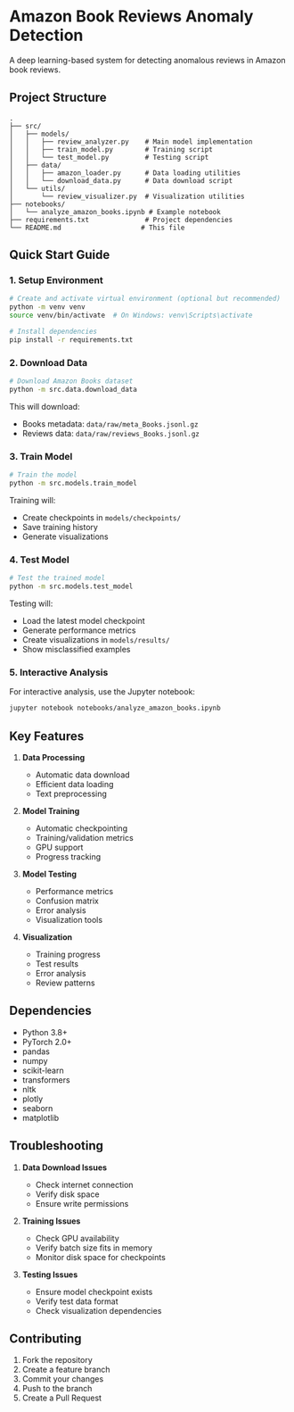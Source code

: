 # Amazon Book Reviews Anomaly Detection

A deep learning-based system for detecting anomalous reviews in Amazon book reviews.

## Project Structure

```
.
├── src/
│   ├── models/
│   │   ├── review_analyzer.py    # Main model implementation
│   │   ├── train_model.py        # Training script
│   │   └── test_model.py         # Testing script
│   ├── data/
│   │   ├── amazon_loader.py      # Data loading utilities
│   │   └── download_data.py      # Data download script
│   └── utils/
│       └── review_visualizer.py  # Visualization utilities
├── notebooks/
│   └── analyze_amazon_books.ipynb # Example notebook
├── requirements.txt              # Project dependencies
└── README.md                    # This file
```

## Quick Start Guide

### 1. Setup Environment

```bash
# Create and activate virtual environment (optional but recommended)
python -m venv venv
source venv/bin/activate  # On Windows: venv\Scripts\activate

# Install dependencies
pip install -r requirements.txt
```

### 2. Download Data

```bash
# Download Amazon Books dataset
python -m src.data.download_data
```

This will download:
- Books metadata: `data/raw/meta_Books.jsonl.gz`
- Reviews data: `data/raw/reviews_Books.jsonl.gz`

### 3. Train Model

```bash
# Train the model
python -m src.models.train_model
```

Training will:
- Create checkpoints in `models/checkpoints/`
- Save training history
- Generate visualizations

### 4. Test Model

```bash
# Test the trained model
python -m src.models.test_model
```

Testing will:
- Load the latest model checkpoint
- Generate performance metrics
- Create visualizations in `models/results/`
- Show misclassified examples

### 5. Interactive Analysis

For interactive analysis, use the Jupyter notebook:
```bash
jupyter notebook notebooks/analyze_amazon_books.ipynb
```

## Key Features

1. **Data Processing**
   - Automatic data download
   - Efficient data loading
   - Text preprocessing

2. **Model Training**
   - Automatic checkpointing
   - Training/validation metrics
   - GPU support
   - Progress tracking

3. **Model Testing**
   - Performance metrics
   - Confusion matrix
   - Error analysis
   - Visualization tools

4. **Visualization**
   - Training progress
   - Test results
   - Error analysis
   - Review patterns

## Dependencies

- Python 3.8+
- PyTorch 2.0+
- pandas
- numpy
- scikit-learn
- transformers
- nltk
- plotly
- seaborn
- matplotlib

## Troubleshooting

1. **Data Download Issues**
   - Check internet connection
   - Verify disk space
   - Ensure write permissions

2. **Training Issues**
   - Check GPU availability
   - Verify batch size fits in memory
   - Monitor disk space for checkpoints

3. **Testing Issues**
   - Ensure model checkpoint exists
   - Verify test data format
   - Check visualization dependencies

## Contributing

1. Fork the repository
2. Create a feature branch
3. Commit your changes
4. Push to the branch
5. Create a Pull Request
